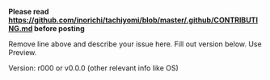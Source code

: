 **Please read https://github.com/inorichi/tachiyomi/blob/master/.github/CONTRIBUTING.md before posting**

Remove line above and describe your issue here. Fill out version below. Use Preview.


Version: r000 or v0.0.0
(other relevant info like OS)
